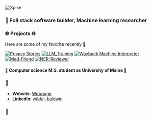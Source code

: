 ![Spike](https://media0.giphy.com/media/v1.Y2lkPTc5MGI3NjExMGgwb2dlNWo2aHU1enFwenRib3JxajFnbWg3M2hocDZyY2RuaGw0YSZlcD12MV9pbnRlcm5hbF9naWZfYnlfaWQmY3Q9Zw/xUPGcEliCc7bETyfO8/giphy.webp)

### 🔮 Full stack software builder, Machine learning researcher


### 🌐 Projects 🌐

 
Here are some of my favorite recently 
 🔭
 
[![Privacy Stories](https://img.shields.io/badge/Privacy%20Stories-View%20Project-blue)](https://github.com/wildercb/privacy_stories)
[![LLM_Training](https://img.shields.io/badge/LLM%20Training-View%20Projects-green)](https://github.com/wildercb/llm_training)
[![Wayback Machine Interpreter](https://img.shields.io/badge/WaybackMachine%20Interpreter-View%20Projects-yellow)](https://github.com/wildercb/wayback-interpreter)
[![Med-Friend](https://img.shields.io/badge/MLSec%20-View%20Projects-orange)](https://github.com/wildercb/csai)
[![NER-Reviewer](https://img.shields.io/badge/NER%20Reviewer-View%20Projects-red)](https://github.com/wildercb/ner-reviewer)

#### 🚀 Computer science M.S. student as University of Maine 🚀


### 🔗
- **Website**: [Webpage](https://wildercb.github.io)
- **LinkedIn**: [wilder-baldwin](https://www.linkedin.com/in/wilder-baldwin-1b1017193/)
### 🔗
<!--
- **Website**: [Webpage](https://wildercb.github.io)
- **LinkedIn**: [wilder-baldwin](https://www.linkedin.com/in/wilder-baldwin-1b1017193/)

🚀

<!--

### 🤖  🤖


**wildercb/wildercb** is a ✨ _special_ ✨ repository because its `README.md` (this file) appears on your GitHub profile.

Here are some ideas to get you started:

- 🔭 I’m currently working on ...
- 🌱 I’m currently learning ...
- 👯 I’m looking to collaborate on ...
- 🤔 I’m looking for help with ...
- 💬 Ask me about ...
- 📫 How to reach me: ...
- 😄 Pronouns: ...
- ⚡ Fun fact: ...
-->
